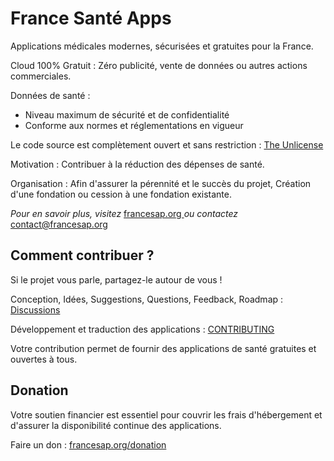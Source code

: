# France Santé Apps

Applications médicales modernes, sécurisées et gratuites pour la France.

Cloud 100% Gratuit : Zéro publicité, vente de données ou autres actions commerciales.

Données de santé :
- Niveau maximum de sécurité et de confidentialité
- Conforme aux normes et réglementations en vigueur

Le code source est complètement ouvert et sans restriction : [The Unlicense](LICENSE)

Motivation : Contribuer à la réduction des dépenses de santé.

Organisation : Afin d'assurer la pérennité et le succès du projet, Création d'une fondation ou cession à une fondation existante.

_Pour en savoir plus, visitez_ [francesap.org ](https://francesap.org )
_ou contactez_ contact@francesap.org

## Comment contribuer ?

Si le projet vous parle, partagez-le autour de vous !

Conception, Idées, Suggestions, Questions, Feedback, Roadmap :  [Discussions](../../discussions) 

Développement et traduction des applications : [CONTRIBUTING](CONTRIBUTING.md)

Votre contribution permet de fournir des applications de santé gratuites et ouvertes à tous.

## Donation

Votre soutien financier est essentiel pour couvrir les frais d'hébergement et d'assurer la disponibilité continue des applications.

Faire un don : [francesap.org/donation](https://francesap.org/donation)
